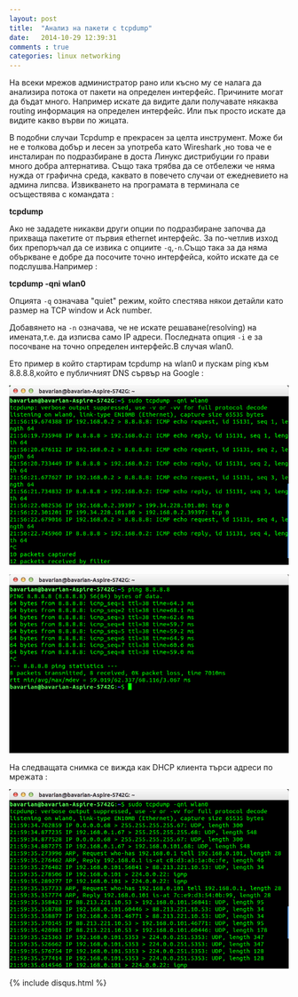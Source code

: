 ```yaml
---
layout: post
title:  "Анализ на пакети с tcpdump"
date:   2014-10-29 12:39:31
comments : true
categories: linux networking
---
```


На всеки мрежов администратор рано или късно му се налага да анализира потока от пакети на определен интерфейс. Причините могат да бъдат много.
Например искате да видите дали получавате някаква routing информация на определен интерфейс. Или пък просто искате да видите какво върви по жицата.

В подобни случаи Tcpdump е прекрасен за целта инструмент. Може би не е толкова добър и лесен за употреба като Wireshark ,но това че е инсталиран по подразбиране в доста Линукс дистрибуции го прави много добра алтернатива.
Също така трябва да се отбележи че няма нужда от графична среда, каквато в повечето случаи от ежедневието на админа липсва.
Извикването на програмата в терминала се осъществява с командата :

**tcpdump**

Ако не зададете никакви други опции по подразбиране започва да прихваща пакетите от първия ethernet интерфейс.
За по-четлив изход бих препоръчал да се извика с опциите `-q`,`-n`.Също така за да няма объркване е добре да посочите точно интерфейса, който искате да се подслушва.Например :

**tcpdump -qni wlan0**

Опцията `-q` означава "quiet" режим, който спестява някои детайли като размер на TCP window и Ack number.

Добавянето на `-n` означава, че не искате решаване(resolving) на имената,т.е. да изписва само IP адреси.
Последната опция `-i` е за посочване на точно определен интерфейс.В случая wlan0.

Ето пример в който стартирам tcpdump на wlan0 и пускам ping към 8.8.8.8,който е публичният DNS сървър на Google :

![dump2](https://github.com/etem/etem.github.io/raw/master/assets/images/tcpdump/dump2.png)


![dump1](https://github.com/etem/etem.github.io/raw/master/assets/images/tcpdump/dump1.png)


На следващата снимка се вижда как DHCP клиента търси адреси по мрежата :

![dump3](https://github.com/etem/etem.github.io/raw/master/assets/images/tcpdump/dump3.png)

{% include disqus.html %}
